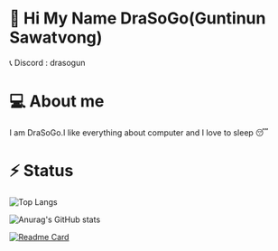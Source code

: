 # 👋 Hi My Name DraSoGo(Guntinun Sawatvong)

📞 Discord : drasogun
# 💻 About me

I am DraSoGo.I like everything about computer and I love to sleep 😴

# ⚡ Status

![Top Langs](https://github-readme-stats.vercel.app/api/top-langs/?username=DraSoGo&layout=compact)

![Anurag's GitHub stats](https://github-readme-stats.vercel.app/api?username=DraSoGo&show_icons=true&theme=midnight-purple)

[![Readme Card](https://github-readme-stats.vercel.app/api/pin/?username=DraSoGo&repo=MY-CODE-CP&theme=midnight-purple)](https://github.com/DraSoGo/MY-CODE-CP)


<!--
**DraSoGo/DraSoGo** is a ✨ _special_ ✨ repository because its `README.md` (this file) appears on your GitHub profile.

Here are some ideas to get you started:

- 🔭 I’m currently working on ...
- 🌱 I’m currently learning ...
- 👯 I’m looking to collaborate on ...
- 🤔 I’m looking for help with ...
- 💬 Ask me about ...
- 📫 How to reach me: ...
- 😄 Pronouns: ...
- ⚡ Fun fact: ...
-->
